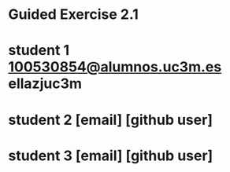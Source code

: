 # Guided Exercise 2.1
# student 1  100530854@alumnos.uc3m.es ellazjuc3m
# student 2 [email] [github user]
# student 3  [email] [github user]
